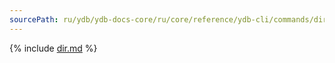 ```yaml
---
sourcePath: ru/ydb/ydb-docs-core/ru/core/reference/ydb-cli/commands/dir.md
---
```

{% include [dir.md](_includes/dir.md) %}

